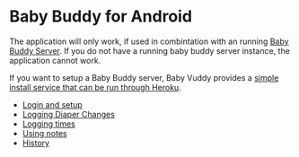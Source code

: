 # Baby Buddy for Android

The application will only work, if used in combintation with an running
[Baby Buddy Server](https://docs.baby-buddy.net/). If you do not have
a running baby buddy server instance, the application cannot work.

If you want to setup a Baby Buddy server, Baby Vuddy provides a [simple
install service that can be run through Heroku](https://elements.heroku.com/buttons/cdubz/babybuddy).

- [Login and setup](./login.md)
- [Logging Diaper Changes](./diaper.md)
- [Logging times](./logging.md)
- [Using notes](./notes.md)
- [History](./history.md)